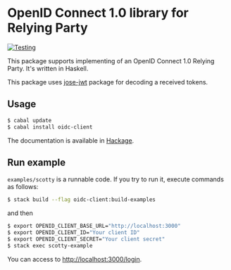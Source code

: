 # OpenID Connect 1.0 library for Relying Party

[![Testing](https://github.com/krdlab/haskell-oidc-client/workflows/Testing/badge.svg)](https://github.com/krdlab/haskell-oidc-client/actions?query=workflow%3ATesting)

This package supports implementing of an OpenID Connect 1.0 Relying Party. It's written in Haskell.

This package uses [jose-jwt](http://github.com/tekul/jose-jwt) package for decoding a received tokens.

## Usage

```sh
$ cabal update
$ cabal install oidc-client
```

The documentation is available in [Hackage](https://hackage.haskell.org/package/oidc-client).

## Run example

`examples/scotty` is a runnable code. If you try to run it, execute commands as follows:

```sh
$ stack build --flag oidc-client:build-examples
```

and then

```sh
$ export OPENID_CLIENT_BASE_URL="http://localhost:3000"
$ export OPENID_CLIENT_ID="Your client ID"
$ export OPENID_CLIENT_SECRET="Your client secret"
$ stack exec scotty-example
```

You can access to <http://localhost:3000/login>.
